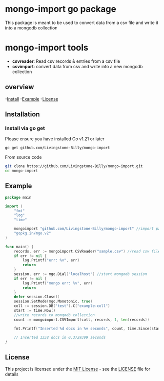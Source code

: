 # mongo-import go package

This package is meant to be used to convert data from a csv file and write it into a mongodb collection

# mongo-import tools
- **csvreader**: Read csv records & entries from a csv file
- **csvimport**: convert data from csv and write into a new mongodb collection

## overview

-[Install](#installation)
-[Example](#example)
-[License](#license)

## Installation

### Install via go get

Please ensure you have installed Go v1.21 or later

```sh
go get github.com/Livingstone-Billy/mongo-import
```
From source code
```sh
git clone https://github.com/Livingstone-Billy/mongo-import.git
cd mongo-import
```
## Example
```go
package main

import (
	"fmt"
	"log"
	"time"

	mongoimport "github.com/Livingstone-Billy/mongo-import" //import package
	"gopkg.in/mgo.v2"
)

func main() {
	records, err := mongoimport.CSVReader("sample.csv") //read csv file records
	if err != nil {
		log.Printf("err: %v", err)
		return
	}
	session, err := mgo.Dial("localhost") //start mongodb session
	if err != nil {
		log.Printf("mongo err: %v", err)
		return
	}
	defer session.Close()
	session.SetMode(mgo.Monotonic, true)
	coll := session.DB("test").C("example-coll")
	start := time.Now()
    //write records to mongodb collection
	count := mongoimport.CSVImport(coll, records, 1, len(records)) 

	fmt.Printf("Inserted %d docs in %v seconds", count, time.Since(start).Seconds())

	// Inserted 1338 docs in 0.3729399 seconds
}
```

## License
This project is licensed under the [MIT License](LICENSE) - see the [LICENSE](LICENSE) file for details